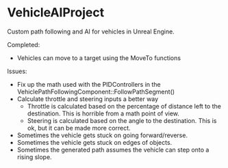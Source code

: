 # VehicleAIProject
Custom path following and AI for vehicles in Unreal Engine.

Completed:

* Vehicles can move to a target using the MoveTo functions

Issues:

* Fix up the math used with the PIDControllers in the VehiclePathFollowingComponent::FollowPathSegment()
* Calculate throttle and steering inputs a better way
  * Throttle is calculated based on the percentage of distance left to the destination. This is horrible from a math point of view.
  * Steering is calculated based on the angle to the destination. This is ok, but it can be made more correct.
* Sometimes the vehicle gets stuck on going forward/reverse.
* Sometimes the vehicle gets stuck on edges of objects.
* Sometimes the generated path assumes the vehicle can step onto a rising slope.
